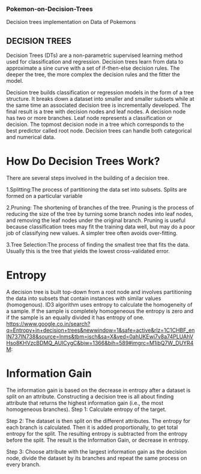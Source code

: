 ### Pokemon-on-Decision-Trees
Decision trees implementation on Data of Pokemons

## DECISION TREES
Decision Trees (DTs) are a non-parametric supervised learning method used for classification and regression.
Decision trees learn from data to approximate a sine curve with a set of if-then-else decision rules. The deeper the tree, the more complex the decision rules and the fitter the model.

Decision tree builds classification or regression models in the form of a tree structure. It breaks down a dataset into smaller and smaller subsets while at the same time an associated decision tree is incrementally developed. The final result is a tree with decision nodes and leaf nodes. A decision node has two or more branches. Leaf node represents a classification or decision. The topmost decision node in a tree which corresponds to the best predictor called root node. Decision trees can handle both categorical and numerical data. 

# How Do Decision Trees Work?

There are several steps involved in the building of a decision tree.

1.Splitting:The process of partitioning the data set into subsets. Splits are formed on a particular variable

2.Pruning: The shortening of branches of the tree. Pruning is the process of reducing the size of the tree by turning some branch nodes into leaf nodes, and removing the leaf nodes under the original branch. Pruning is useful because classification trees may fit the training data well, but may do a poor job of classifying new values. A simpler tree often avoids over-fitting.

3.Tree Selection:The process of finding the smallest tree that fits the data. Usually this is the tree that yields the lowest cross-validated error.

# Entropy
A decision tree is built top-down from a root node and involves partitioning the data into subsets that contain instances with similar values (homogenous). ID3 algorithm uses entropy to calculate the homogeneity of a sample. If the sample is completely homogeneous the entropy is zero and if the sample is an equally divided it has entropy of one.
https://www.google.co.in/search?q=Entropy+in+decision+trees&newwindow=1&safe=active&rlz=1C1CHBF_enIN737IN738&source=lnms&tbm=isch&sa=X&ved=0ahUKEwj7v8a74PLUAhVHso8KHVzcBDMQ_AUICygC&biw=1366&bih=589#imgrc=M1ibQ7W_DUYR4M:

# Information Gain
The information gain is based on the decrease in entropy after a dataset is split on an attribute. Constructing a decision tree is all about finding attribute that returns the highest information gain (i.e., the most homogeneous branches).
Step 1: Calculate entropy of the target. 

Step 2: The dataset is then split on the different attributes. The entropy for each branch is calculated. Then it is added proportionally, to get total entropy for the split. The resulting entropy is subtracted from the entropy before the split. The result is the Information Gain, or decrease in entropy. 

Step 3: Choose attribute with the largest information gain as the decision node, divide the dataset by its branches and repeat the same process on every branch.


